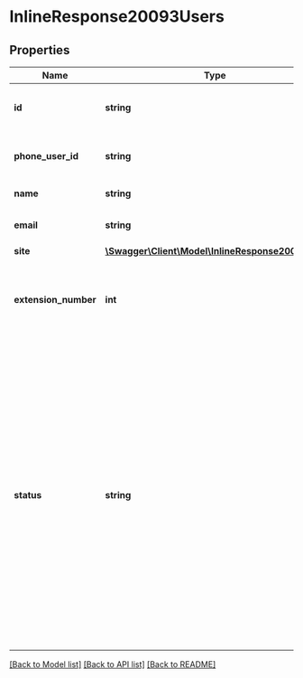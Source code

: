 # InlineResponse20093Users

## Properties
Name | Type | Description | Notes
------------ | ------------- | ------------- | -------------
**id** | **string** | Unique Identifier of the user (userId). | [optional] 
**phone_user_id** | **string** | Zoom Phone Identifier of the user. | [optional] 
**name** | **string** | Name of the user. | [optional] 
**email** | **string** | Email address of the user. | [optional] 
**site** | [**\Swagger\Client\Model\InlineResponse20093Site**](InlineResponse20093Site.md) |  | [optional] 
**extension_number** | **int** | Extension number assigned to the user&#39;s Zoom phone number. | [optional] 
**status** | **string** | Displays the status of the user&#39;s Zoom Phone license. The value can be either of the following:&lt;br&gt; &#x60;activate&#x60;: Active Zoom phone user.&lt;br&gt; &#x60;deactivate&#x60;: User with Zoom phone license disabled. This type of user can&#39;t make or receive calls. | [optional] 

[[Back to Model list]](../README.md#documentation-for-models) [[Back to API list]](../README.md#documentation-for-api-endpoints) [[Back to README]](../README.md)


